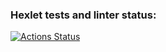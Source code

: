 ### Hexlet tests and linter status:
[![Actions Status](https://github.com/DenisDolgov1991/python-project-49/workflows/hexlet-check/badge.svg)](https://github.com/DenisDolgov1991/python-project-49/actions)